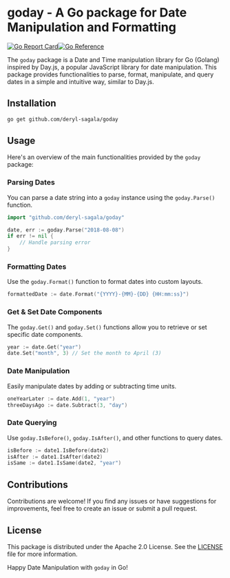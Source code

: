# goday - A Go package for Date Manipulation and Formatting

[![Go Report Card](https://goreportcard.com/badge/github.com/deryl-sagala/goday)](https://goreportcard.com/report/github.com/deryl-sagala/goday)[![Go Reference](https://pkg.go.dev/badge/pkg.go.dev/github.com/deryl-sagala/goday.svg)](https://pkg.go.dev/pkg.go.dev/github.com/deryl-sagala/goday)

The `goday` package is a Date and Time manipulation library for Go (Golang) inspired by Day.js, a popular JavaScript library for date manipulation. This package provides functionalities to parse, format, manipulate, and query dates in a simple and intuitive way, similar to Day.js.

## Installation

```bash
go get github.com/deryl-sagala/goday
```

## Usage

Here's an overview of the main functionalities provided by the `goday` package:

### Parsing Dates

You can parse a date string into a `goday` instance using the `goday.Parse()` function.

```go
import "github.com/deryl-sagala/goday"

date, err := goday.Parse("2018-08-08")
if err != nil {
    // Handle parsing error
}
```

### Formatting Dates

Use the `goday.Format()` function to format dates into custom layouts.

```go
formattedDate := date.Format("{YYYY}-{MM}-{DD} {HH:mm:ss}")
```

### Get & Set Date Components

The `goday.Get()` and `goday.Set()` functions allow you to retrieve or set specific date components.

```go
year := date.Get("year")
date.Set("month", 3) // Set the month to April (3)
```

### Date Manipulation

Easily manipulate dates by adding or subtracting time units.

```go
oneYearLater := date.Add(1, "year")
threeDaysAgo := date.Subtract(3, "day")
```

### Date Querying

Use `goday.IsBefore()`, `goday.IsAfter()`, and other functions to query dates.

```go
isBefore := date1.IsBefore(date2)
isAfter := date1.IsAfter(date2)
isSame := date1.IsSame(date2, "year")
```

## Contributions

Contributions are welcome! If you find any issues or have suggestions for improvements, feel free to create an issue or submit a pull request.

## License

This package is distributed under the Apache 2.0 License. See the [LICENSE](LICENSE) file for more information.

Happy Date Manipulation with `goday` in Go!
